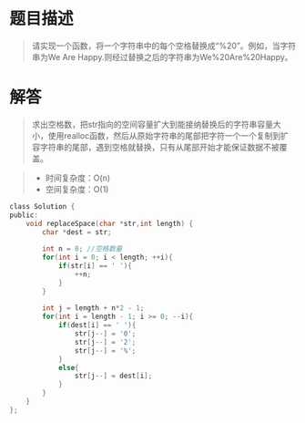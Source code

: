 # 题目描述   
> 请实现一个函数，将一个字符串中的每个空格替换成“%20”。例如，当字符串为We Are Happy.则经过替换之后的字符串为We%20Are%20Happy。


# 解答

> 求出空格数，把str指向的空间容量扩大到能接纳替换后的字符串容量大小，使用realloc函数，然后从原始字符串的尾部把字符一个一个复制到扩容字符串的尾部，遇到空格就替换，只有从尾部开始才能保证数据不被覆盖。

> - 时间复杂度：O(n)   
> - 空间复杂度：O(1)


```c
class Solution {
public:
	void replaceSpace(char *str,int length) {
        char *dest = str;
        
        int n = 0; //空格数量
        for(int i = 0; i < length; ++i){
            if(str[i] == ' '){
                ++n;
            }
        }
        
        int j = length + n*2 - 1;
        for(int i = length - 1; i >= 0; --i){
            if(dest[i] == ' '){
                str[j--] = '0';
                str[j--] = '2';
                str[j--] = '%';
            }
            else{
                str[j--] = dest[i];
            }
        }
	}
};
```